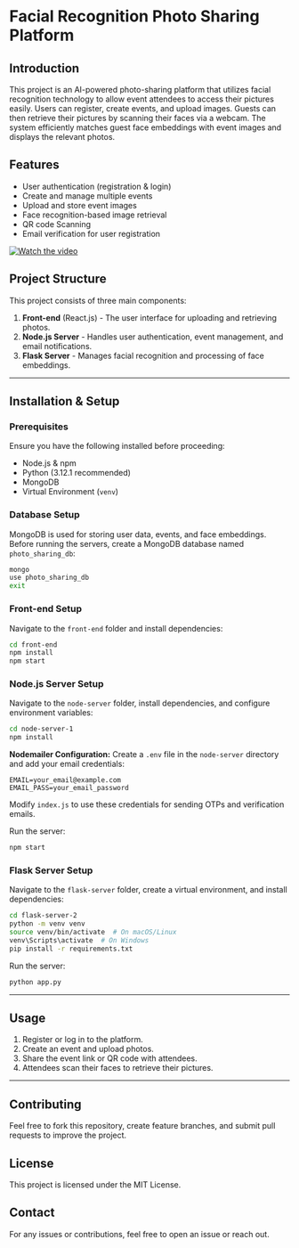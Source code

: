 # Facial Recognition Photo Sharing Platform

## Introduction

This project is an AI-powered photo-sharing platform that utilizes facial recognition technology to allow event attendees to access their pictures easily. Users can register, create events, and upload images. Guests can then retrieve their pictures by scanning their faces via a webcam. The system efficiently matches guest face embeddings with event images and displays the relevant photos.

## Features

- User authentication (registration & login)
- Create and manage multiple events
- Upload and store event images
- Face recognition-based image retrieval
- QR code Scanning
- Email verification for user registration


[![Watch the video](https://img.youtube.com/vi/_E-HFZbGC5w/0.jpg)](https://www.youtube.com/watch?v=_E-HFZbGC5w)



## Project Structure

This project consists of three main components:

1. **Front-end** (React.js) - The user interface for uploading and retrieving photos.
2. **Node.js Server** - Handles user authentication, event management, and email notifications.
3. **Flask Server** - Manages facial recognition and processing of face embeddings.

---

## Installation & Setup

### Prerequisites

Ensure you have the following installed before proceeding:

- Node.js & npm
- Python (3.12.1 recommended)
- MongoDB
- Virtual Environment (`venv`)

### Database Setup

MongoDB is used for storing user data, events, and face embeddings. Before running the servers, create a MongoDB database named `photo_sharing_db`:

```sh
mongo
use photo_sharing_db
exit
```

### Front-end Setup

Navigate to the `front-end` folder and install dependencies:

```sh
cd front-end
npm install
npm start
```

### Node.js Server Setup

Navigate to the `node-server` folder, install dependencies, and configure environment variables:

```sh
cd node-server-1
npm install
```

**Nodemailer Configuration:**
Create a `.env` file in the `node-server` directory and add your email credentials:

```
EMAIL=your_email@example.com
EMAIL_PASS=your_email_password
```

Modify `index.js` to use these credentials for sending OTPs and verification emails.

Run the server:

```sh
npm start
```

### Flask Server Setup

Navigate to the `flask-server` folder, create a virtual environment, and install dependencies:

```sh
cd flask-server-2
python -m venv venv
source venv/bin/activate  # On macOS/Linux
venv\Scripts\activate  # On Windows
pip install -r requirements.txt
```

Run the server:

```sh
python app.py
```

---

## Usage

1. Register or log in to the platform.
2. Create an event and upload photos.
3. Share the event link or QR code with attendees.
4. Attendees scan their faces to retrieve their pictures.

---

## Contributing

Feel free to fork this repository, create feature branches, and submit pull requests to improve the project.

## License

This project is licensed under the MIT License.

## Contact

For any issues or contributions, feel free to open an issue or reach out.

